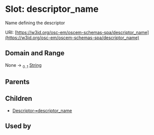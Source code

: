 
# Slot: descriptor_name

Name defining the descriptor

URI: [https://w3id.org/osc-em/oscem-schemas-spa/descriptor_name](https://w3id.org/osc-em/oscem-schemas-spa/descriptor_name)


## Domain and Range

None &#8594;  <sub>0..1</sub> [String](types/String.md)

## Parents


## Children

 *  [Descriptor➞descriptor_name](Descriptor_descriptor_name.md)

## Used by

